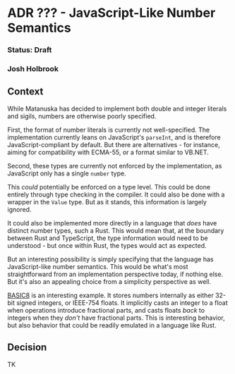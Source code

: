 # ADR ??? - JavaScript-Like Number Semantics

### Status: Draft

### Josh Holbrook

## Context

While Matanuska has decided to implement both double and integer literals and sigils, numbers are otherwise poorly specified.

First, the format of number literals is currently not well-specified. The implementation currently leans on JavaScript's `parseInt`, and is therefore JavaScript-compliant by default. But there are alternatives - for instance, aiming for compatibility with ECMA-55, or a format similar to VB.NET.

Second, these types are currently not enforced by the implementation, as JavaScript only has a single `number` type.

This _could_ potentially be enforced on a type level. This could be done entirely through type checking in the compiler. It could also be done with a wrapper in the `Value` type. But as it stands, this information is largely ignored.

It could also be implemented more directly in a language that _does_ have distinct number types, such a Rust. This would mean that, at the boundary between Rust and TypeScript, the type information would need to be understood - but once within Rust, the types would act as expected.

But an interesting possibility is simply specifying that the language has JavaScript-like number semantics. This would be what's most straightforward from an implementation perspective today, if nothing else. But it's also an appealing choice from a simplicity perspective as well.

[BASIC8](https://paladin-t.github.io/b8/docs/manual) is an interesting example. It stores numbers internally as either 32-bit signed integers, or IEEE-754 floats. It implicitly casts an integer to a float when operations introduce fractional parts, and casts floats _back_ to integers when they _don't_ have fractional parts. This is interesting behavior, but also behavior that could be readily emulated in a language like Rust.

## Decision

TK
